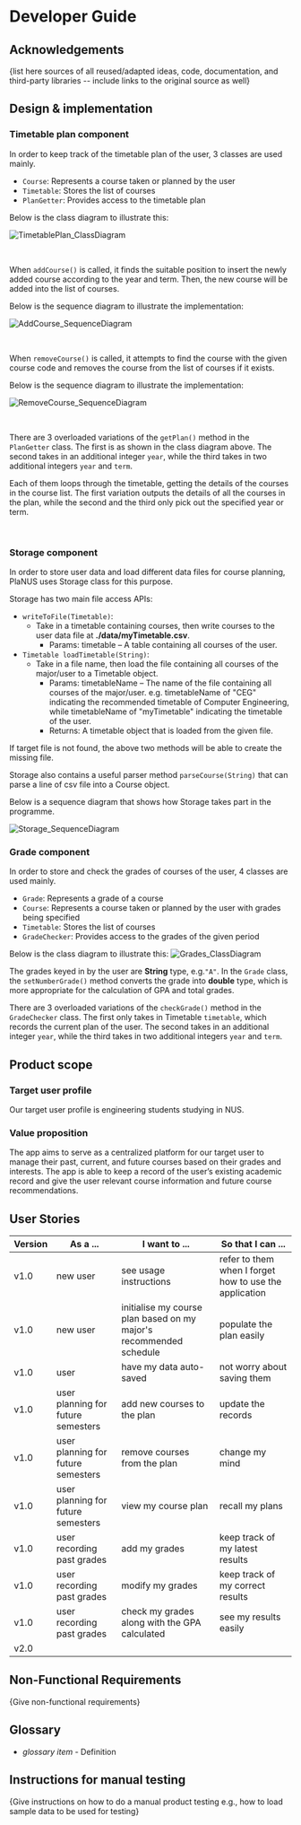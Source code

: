 # Developer Guide

## Acknowledgements

{list here sources of all reused/adapted ideas, code, documentation, and third-party libraries -- include links to the original source as well}

## Design & implementation
### Timetable plan component
In order to keep track of the timetable plan of the user, 3 classes are used mainly.
- `Course`: Represents a course taken or planned by the user
- `Timetable`: Stores the list of courses
- `PlanGetter`: Provides access to the timetable plan

Below is the class diagram to illustrate this:

![TimetablePlan_ClassDiagram](uml/TimetablePlan_ClassDiagram.png)

<br>

When `addCourse()` is called, it finds the suitable position to insert the newly added course according to the 
year and term. Then, the new course will be added into the list of courses.

Below is the sequence diagram to illustrate the implementation:

![AddCourse_SequenceDiagram](uml/AddCourse_SequenceDiagram.png)

<br>

When `removeCourse()` is called, it attempts to find the course with the given course code and removes the course 
from the list of courses if it exists.

Below is the sequence diagram to illustrate the implementation:

![RemoveCourse_SequenceDiagram](uml/RemoveCourse_SequenceDiagram.png)

<br>

There are 3 overloaded variations of the `getPlan()` method in the `PlanGetter` class.
The first is as shown in the class diagram above. 
The second takes in an additional integer `year`, while the third takes in two additional integers `year` and `term`.

Each of them loops through the timetable, getting the details of the courses in the course list.
The first variation outputs the details of all the courses in the plan, 
while the second and the third only pick out the specified year or term.

<br>

### Storage component
In order to store user data and load different data files for course planning, 
PlaNUS uses Storage class for this purpose.

Storage has two main file access APIs:
- `writeToFile(Timetable)`:
  - Take in a timetable containing courses, then write courses to the user data file at __./data/myTimetable.csv__.
    - Params: timetable – A table containing all courses of the user.
- `Timetable loadTimetable(String)`:
  - Take in a file name, then load the file containing all courses of the major/user to a Timetable object.
    - Params: timetableName – The name of the file containing all courses of the major/user. e.g. timetableName of "CEG" indicating the recommended timetable of Computer Engineering, while timetableName of "myTimetable" indicating the timetable of the user.
    - Returns: A timetable object that is loaded from the given file.

If target file is not found, the above two methods will be able to create the missing file.

Storage also contains a useful parser method `parseCourse(String)` that can parse a line of csv file into a Course object.

Below is a sequence diagram that shows how Storage takes part in the programme.

![Storage_SequenceDiagram](uml/Storage_SequenceDiagram-0.png)

### Grade component
In order to store and check the grades of courses of the user, 4 classes are used mainly.
- `Grade`: Represents a grade of a course
- `Course`: Represents a course taken or planned by the user with grades being specified
- `Timetable`: Stores the list of courses
- `GradeChecker`: Provides access to the grades of the given period

Below is the class diagram to illustrate this:
![Grades_ClassDiagram](uml/Grades_ClassDiagram-0.png)

The grades keyed in by the user are **String** type, e.g.`"A"`.
In the `Grade` class, the `setNumberGrade()` method converts the grade into **double** type, which is more appropriate for the calculation of GPA and total grades.

There are 3 overloaded variations of the `checkGrade()` method in the `GradeChecker` class.
The first only takes in Timetable `timetable`, which records the current plan of the user.
The second takes in an additional integer `year`, while the third takes in two additional integers `year` and `term`.

## Product scope
### Target user profile

Our target user profile is engineering students studying in NUS.

### Value proposition

The app aims to serve as a centralized platform for our target user to manage their past, current, and future courses 
based on their grades and interests. The app is able to keep a record of the user’s existing academic record and 
give the user relevant course information and future course recommendations.

## User Stories

|Version| As a ...                           | I want to ...                                                      | So that I can ...                                      |
|--------|------------------------------------|--------------------------------------------------------------------|--------------------------------------------------------|
|v1.0| new user                           | see usage instructions                                             | refer to them when I forget how to use the application |
|v1.0| new user                           | initialise my course plan based on my major's recommended schedule | populate the plan easily                               |
|v1.0| user                               | have my data auto-saved                                            | not worry about saving them                            |
|v1.0| user planning for future semesters | add new courses to the plan                                        | update the records                                     |
|v1.0| user planning for future semesters | remove courses from the plan                                       | change my mind                                         |
|v1.0| user planning for future semesters | view my course plan                                                | recall my plans                                        |
|v1.0| user recording past grades         | add my grades                                                      | keep track of my latest results                        |
|v1.0| user recording past grades         | modify my grades                                                   | keep track of my correct results                       |
|v1.0| user recording past grades         | check my grades along with the GPA calculated                      | see my results easily                                  |
|v2.0|                                    |                                                                    |                                                        |

## Non-Functional Requirements

{Give non-functional requirements}

## Glossary

* *glossary item* - Definition

## Instructions for manual testing

{Give instructions on how to do a manual product testing e.g., how to load sample data to be used for testing}
